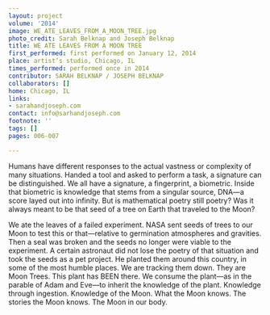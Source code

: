 ```yaml
---
layout: project
volume: '2014'
image: WE_ATE_LEAVES_FROM_A_MOON_TREE.jpg
photo_credit: Sarah Belknap and Joseph Belknap
title: WE ATE LEAVES FROM A MOON TREE
first_performed: first performed on January 12, 2014
place: artist’s studio, Chicago, IL
times_performed: performed once in 2014
contributor: SARAH BELKNAP / JOSEPH BELKNAP
collaborators: []
home: Chicago, IL
links:
- sarahandjoseph.com
contact: info@sarhandjoseph.com
footnote: ''
tags: []
pages: 006-007

---
```


Humans have different responses to the actual vastness or complexity of many situations. Handed a tool and asked to perform a task, a signature can be distinguished. We all have a signature, a fingerprint, a biometric. Inside that biometric is knowledge that stems from a singular source, DNA—a score layed out into infinity. But is mathematical poetry still poetry? Was it always meant to be that seed of a tree on Earth that traveled to the Moon?

We ate the leaves of a failed experiment. NASA sent seeds of trees to our Moon to test this or that—relative to germination atmospheres and gravities. Then a seal was broken and the seeds no longer were viable to the experiment. A certain astronaut did not lose the poetry of that situation and took the seeds as a pet project. He planted them around this country, in some of the most humble places. We are tracking them down. They are Moon Trees. This plant has BEEN there. We consume the plant—as in the parable of Adam and Eve—to inherit the knowledge of the plant. Knowledge through ingestion. Knowledge of the Moon. What the Moon knows. The stories the Moon knows. The Moon in our body.
